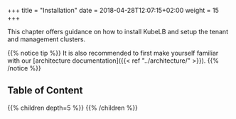 +++
title = "Installation"
date = 2018-04-28T12:07:15+02:00
weight = 15
+++

This chapter offers guidance on how to install KubeLB and setup the tenant and management clusters.

{{% notice tip %}}
It is also recommended to first make yourself familiar with our [architecture documentation]({{< ref "../architecture/" >}}).
{{% /notice %}}

## Table of Content

{{% children depth=5 %}}
{{% /children %}}
